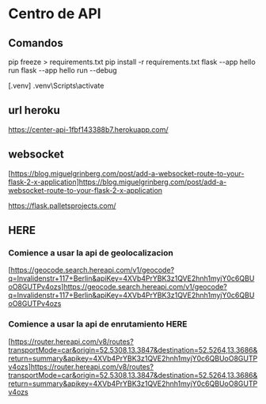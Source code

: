 # Centro de API 

## Comandos
pip freeze > requirements.txt
pip install -r requirements.txt
flask --app hello run
flask --app hello run --debug

[.venv]
.venv\Scripts\activate


## url heroku
https://center-api-1fbf143388b7.herokuapp.com/

## websocket
[https://blog.miguelgrinberg.com/post/add-a-websocket-route-to-your-flask-2-x-application]https://blog.miguelgrinberg.com/post/add-a-websocket-route-to-your-flask-2-x-application


https://flask.palletsprojects.com/


## HERE

### Comience a usar la api de geolocalizacion
[https://geocode.search.hereapi.com/v1/geocode?q=Invalidenstr+117+Berlin&apiKey=4XVb4PrYBK3z1QVE2hnh1myjY0c6QBUoO8GUTPv4ozs]https://geocode.search.hereapi.com/v1/geocode?q=Invalidenstr+117+Berlin&apiKey=4XVb4PrYBK3z1QVE2hnh1myjY0c6QBUoO8GUTPv4ozs

### Comience a usar la api de enrutamiento HERE

[https://router.hereapi.com/v8/routes?transportMode=car&origin=52.5308,13.3847&destination=52.5264,13.3686&return=summary&apikey=4XVb4PrYBK3z1QVE2hnh1myjY0c6QBUoO8GUTPv4ozs]https://router.hereapi.com/v8/routes?transportMode=car&origin=52.5308,13.3847&destination=52.5264,13.3686&return=summary&apikey=4XVb4PrYBK3z1QVE2hnh1myjY0c6QBUoO8GUTPv4ozs